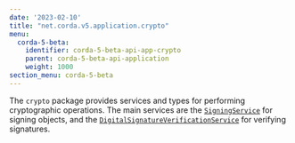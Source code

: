```yaml
---
date: '2023-02-10'
title: "net.corda.v5.application.crypto"
menu:
  corda-5-beta:
    identifier: corda-5-beta-api-app-crypto
    parent: corda-5-beta-api-application
    weight: 1000
section_menu: corda-5-beta
---
```


The `crypto` package provides services and types for performing cryptographic operations. The main services are the <a href="../../../../../../api-ref/corda/5.0-beta/java/net/corda/v5/application/crypto/SigningService.html" target="_blank">`SigningService`</a> for signing objects, and the <a href="../../../../../../api-ref/corda/5.0-beta/java/net/corda/v5/application/crypto/DigitalSignatureVerificationService.html" target="_blank">`DigitalSignatureVerificationService`</a> for verifying signatures.
